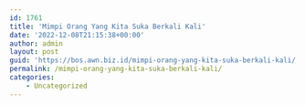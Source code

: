 ```yaml
---
id: 1761
title: 'Mimpi Orang Yang Kita Suka Berkali Kali'
date: '2022-12-08T21:15:38+00:00'
author: admin
layout: post
guid: 'https://bos.awn.biz.id/mimpi-orang-yang-kita-suka-berkali-kali/'
permalink: /mimpi-orang-yang-kita-suka-berkali-kali/
categories:
    - Uncategorized
---
```



